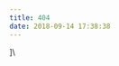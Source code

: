 ```yaml
---
title: 404
date: 2018-09-14 17:38:38
---
```

<!DOCTYPE html>
<html lang="en">
<head>]\
<meta charset="UTF-8">
<title>404</title>
</head>
<body>
<script type="text/javascript" src="//qzonestyle.gtimg.cn/qzone/hybrid/app/404/search_children.js" charset="utf-8" homePageUrl="https://476139183.github.io" homePageName="回到我的主页"></script>
</body>
</html>